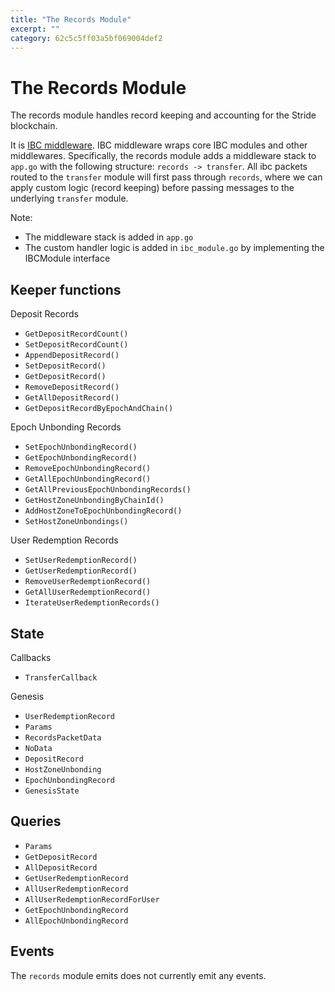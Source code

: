 ```yaml
---
title: "The Records Module"
excerpt: ""
category: 62c5c5ff03a5bf069004def2
---
```


# The Records Module

The records module handles record keeping and accounting for the Stride blockchain. 

It is [IBC middleware](https://ibc.cosmos.network/main/ibc/middleware/develop.html). IBC middleware wraps core IBC modules and other middlewares. Specifically, the records module adds a middleware stack to `app.go` with the following structure: `records -> transfer`. All ibc packets routed to the `transfer` module will first pass through `records`, where we can apply custom logic (record keeping) before passing messages to the underlying `transfer` module.

Note:
- The middleware stack is added in `app.go`
- The custom handler logic is added in `ibc_module.go` by implementing the IBCModule interface

## Keeper functions

Deposit Records
- `GetDepositRecordCount()`
- `SetDepositRecordCount()`
- `AppendDepositRecord()`
- `SetDepositRecord()`
- `GetDepositRecord()`
- `RemoveDepositRecord()`
- `GetAllDepositRecord()`
- `GetDepositRecordByEpochAndChain()`

Epoch Unbonding Records
- `SetEpochUnbondingRecord()`
- `GetEpochUnbondingRecord()`
- `RemoveEpochUnbondingRecord()`
- `GetAllEpochUnbondingRecord()`
- `GetAllPreviousEpochUnbondingRecords()`
- `GetHostZoneUnbondingByChainId()`
- `AddHostZoneToEpochUnbondingRecord()`
- `SetHostZoneUnbondings()`

User Redemption Records
- `SetUserRedemptionRecord()`
- `GetUserRedemptionRecord()`
- `RemoveUserRedemptionRecord()`
- `GetAllUserRedemptionRecord()`
- `IterateUserRedemptionRecords()`

## State

Callbacks
- `TransferCallback`

Genesis
- `UserRedemptionRecord`
- `Params`
- `RecordsPacketData`
- `NoData`
- `DepositRecord`
- `HostZoneUnbonding`
- `EpochUnbondingRecord`
- `GenesisState`

## Queries

- `Params`
- `GetDepositRecord`
- `AllDepositRecord`
- `GetUserRedemptionRecord`
- `AllUserRedemptionRecord`
- `AllUserRedemptionRecordForUser`
- `GetEpochUnbondingRecord`
- `AllEpochUnbondingRecord`

## Events
The `records` module emits does not currently emit any events. 
